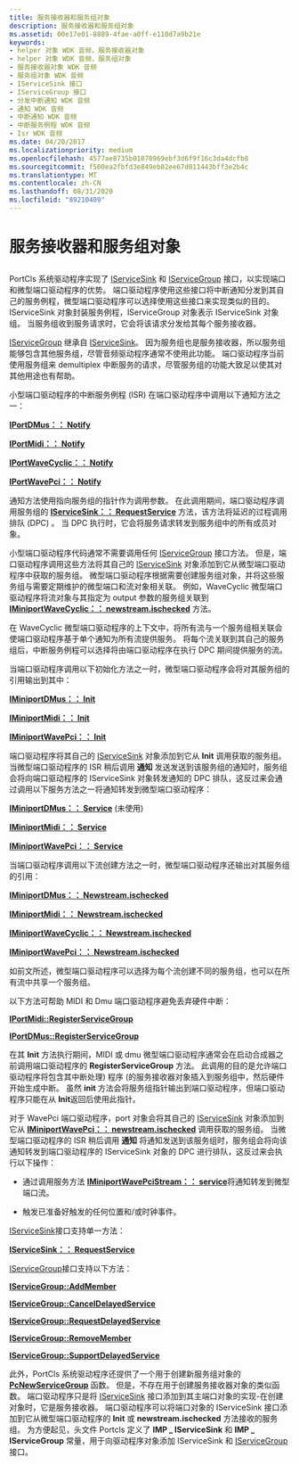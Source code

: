 ```yaml
---
title: 服务接收器和服务组对象
description: 服务接收器和服务组对象
ms.assetid: 00e17e01-8889-4fae-a0ff-e110d7a9b21e
keywords:
- helper 对象 WDK 音频，服务接收器对象
- helper 对象 WDK 音频，服务组对象
- 服务接收器对象 WDK 音频
- 服务组对象 WDK 音频
- IServiceSink 接口
- IServiceGroup 接口
- 分发中断通知 WDK 音频
- 通知 WDK 音频
- 中断通知 WDK 音频
- 中断服务例程 WDK 音频
- Isr WDK 音频
ms.date: 04/20/2017
ms.localizationpriority: medium
ms.openlocfilehash: 4577ae8735b01070969ebf3d6f9f16c3da4dcfb8
ms.sourcegitcommit: f500ea2fbfd3e849eb82ee67d011443bff3e2b4c
ms.translationtype: MT
ms.contentlocale: zh-CN
ms.lasthandoff: 08/31/2020
ms.locfileid: "89210409"
---
```

# <a name="service-sink-and-service-group-objects"></a>服务接收器和服务组对象


## <span id="service_sink_and_service_group_objects"></span><span id="SERVICE_SINK_AND_SERVICE_GROUP_OBJECTS"></span>


PortCls 系统驱动程序实现了 [IServiceSink](/windows-hardware/drivers/ddi/portcls/nn-portcls-iservicesink) 和 [IServiceGroup](/windows-hardware/drivers/ddi/portcls/nn-portcls-iservicegroup) 接口，以实现端口和微型端口驱动程序的优势。 端口驱动程序使用这些接口将中断通知分发到其自己的服务例程，微型端口驱动程序可以选择使用这些接口来实现类似的目的。 IServiceSink 对象封装服务例程，IServiceGroup 对象表示 IServiceSink 对象组。 当服务组收到服务请求时，它会将该请求分发给其每个服务接收器。

[IServiceGroup](/windows-hardware/drivers/ddi/portcls/nn-portcls-iservicegroup) 继承自 [IServiceSink](/windows-hardware/drivers/ddi/portcls/nn-portcls-iservicesink)。 因为服务组也是服务接收器，所以服务组能够包含其他服务组，尽管音频驱动程序通常不使用此功能。 端口驱动程序当前使用服务组来 demultiplex 中断服务的请求，尽管服务组的功能大致足以使其对其他用途也有帮助。

小型端口驱动程序的中断服务例程 (ISR) 在端口驱动程序中调用以下通知方法之一：

[**IPortDMus：： Notify**](/windows-hardware/drivers/ddi/dmusicks/nf-dmusicks-iportdmus-notify)

[**IPortMidi：： Notify**](/windows-hardware/drivers/ddi/portcls/nf-portcls-iportmidi-notify)

[**IPortWaveCyclic：： Notify**](/windows-hardware/drivers/ddi/portcls/nf-portcls-iportwavecyclic-notify)

[**IPortWavePci：： Notify**](/windows-hardware/drivers/ddi/portcls/nf-portcls-iportwavepci-notify)

通知方法使用指向服务组的指针作为调用参数。 在此调用期间，端口驱动程序调用服务组的 [**IServiceSink：： RequestService**](/windows-hardware/drivers/ddi/portcls/nf-portcls-iservicesink-requestservice) 方法，该方法将延迟的过程调用排队 (DPC) 。 当 DPC 执行时，它会将服务请求转发到服务组中的所有成员对象。

小型端口驱动程序代码通常不需要调用任何 [IServiceGroup](/windows-hardware/drivers/ddi/portcls/nn-portcls-iservicegroup) 接口方法。 但是，端口驱动程序调用这些方法将其自己的 [IServiceSink](/windows-hardware/drivers/ddi/portcls/nn-portcls-iservicesink) 对象添加到它从微型端口驱动程序中获取的服务组。 微型端口驱动程序根据需要创建服务组对象，并将这些服务组与需要定期维护的微型端口和流对象相关联。 例如，WaveCyclic 微型端口驱动程序将流对象与其指定为 output 参数的服务组关联到 [**IMiniportWaveCyclic：： newstream.ischecked**](/windows-hardware/drivers/ddi/portcls/nf-portcls-iminiportwavecyclic-newstream) 方法。

在 WaveCyclic 微型端口驱动程序的上下文中，将所有流与一个服务组相关联会使端口驱动程序基于单个通知为所有流提供服务。 将每个流关联到其自己的服务组后，中断服务例程可以选择将由端口驱动程序在执行 DPC 期间提供服务的流。

当端口驱动程序调用以下初始化方法之一时，微型端口驱动程序会将对其服务组的引用输出到其中：

[**IMiniportDMus：： Init**](/windows-hardware/drivers/ddi/dmusicks/nf-dmusicks-iminiportdmus-init)

[**IMiniportMidi：： Init**](/windows-hardware/drivers/ddi/portcls/nf-portcls-iminiportmidi-init)

[**IMiniportWavePci：： Init**](/windows-hardware/drivers/ddi/portcls/nf-portcls-iminiportwavepci-init)

端口驱动程序将其自己的 [IServiceSink](/windows-hardware/drivers/ddi/portcls/nn-portcls-iservicesink) 对象添加到它从 **Init** 调用获取的服务组。 当微型端口驱动程序的 ISR 稍后调用 **通知** 发送发送到该服务组的通知时，服务组会将向端口驱动程序的 IServiceSink 对象转发通知的 DPC 排队，这反过来会通过调用以下服务方法之一将通知转发到微型端口驱动程序：

[**IMiniportDMus：： Service**](/windows-hardware/drivers/ddi/dmusicks/nf-dmusicks-iminiportdmus-service) (未使用) 

[**IMiniportMidi：： Service**](/windows-hardware/drivers/ddi/portcls/nf-portcls-iminiportmidi-service)

[**IMiniportWavePci：： Service**](/windows-hardware/drivers/ddi/portcls/nf-portcls-iminiportwavepci-service)

当端口驱动程序调用以下流创建方法之一时，微型端口驱动程序还输出对其服务组的引用：

[**IMiniportDMus：： Newstream.ischecked**](/windows-hardware/drivers/ddi/dmusicks/nf-dmusicks-iminiportdmus-newstream)

[**IMiniportMidi：： Newstream.ischecked**](/windows-hardware/drivers/ddi/portcls/nf-portcls-iminiportmidi-newstream)

[**IMiniportWaveCyclic：： Newstream.ischecked**](/windows-hardware/drivers/ddi/portcls/nf-portcls-iminiportwavecyclic-newstream)

[**IMiniportWavePci：： Newstream.ischecked**](/windows-hardware/drivers/ddi/portcls/nf-portcls-iminiportwavepci-newstream)

如前文所述，微型端口驱动程序可以选择为每个流创建不同的服务组，也可以在所有流中共享一个服务组。

以下方法可帮助 MIDI 和 Dmu 端口驱动程序避免丢弃硬件中断：

[**IPortMidi::RegisterServiceGroup**](/windows-hardware/drivers/ddi/portcls/nf-portcls-iportmidi-registerservicegroup)

[**IPortDMus::RegisterServiceGroup**](/windows-hardware/drivers/ddi/dmusicks/nf-dmusicks-iportdmus-registerservicegroup)

在其 **Init** 方法执行期间，MIDI 或 dmu 微型端口驱动程序通常会在启动合成器之前调用端口驱动程序的 **RegisterServiceGroup** 方法。 此调用的目的是允许端口驱动程序将包含其中断处理) 程序 (的服务接收器对象插入到服务组中，然后硬件开始生成中断。 虽然 **init** 方法会将服务组指针输出到端口驱动程序，但端口驱动程序只能在从 **Init**返回后使用此指针。

对于 WavePci 端口驱动程序，port 对象会将其自己的 [IServiceSink](/windows-hardware/drivers/ddi/portcls/nn-portcls-iservicesink) 对象添加到它从 [**IMiniportWavePci：： newstream.ischecked**](/windows-hardware/drivers/ddi/portcls/nf-portcls-iminiportwavepci-newstream) 调用获取的服务组。 当微型端口驱动程序的 ISR 稍后调用 **通知** 将通知发送到该服务组时，服务组会将向该通知转发到端口驱动程序的 IServiceSink 对象的 DPC 进行排队，这反过来会执行以下操作：

-   通过调用服务方法 [**IMiniportWavePciStream：： service**](/windows-hardware/drivers/ddi/portcls/nf-portcls-iminiportwavepcistream-service)将通知转发到微型端口流。

-   触发已准备好触发的任何位置和/或时钟事件。

[IServiceSink](/windows-hardware/drivers/ddi/portcls/nn-portcls-iservicesink)接口支持单一方法：

[**IServiceSink：： RequestService**](/windows-hardware/drivers/ddi/portcls/nf-portcls-iservicesink-requestservice)

[IServiceGroup](/windows-hardware/drivers/ddi/portcls/nn-portcls-iservicegroup)接口支持以下方法：

[**IServiceGroup::AddMember**](/windows-hardware/drivers/ddi/portcls/nf-portcls-iservicegroup-addmember)

[**IServiceGroup::CancelDelayedService**](/windows-hardware/drivers/ddi/portcls/nf-portcls-iservicegroup-canceldelayedservice)

[**IServiceGroup::RequestDelayedService**](/windows-hardware/drivers/ddi/portcls/nf-portcls-iservicegroup-requestdelayedservice)

[**IServiceGroup::RemoveMember**](/windows-hardware/drivers/ddi/portcls/nf-portcls-iservicegroup-removemember)

[**IServiceGroup::SupportDelayedService**](/windows-hardware/drivers/ddi/portcls/nf-portcls-iservicegroup-supportdelayedservice)

此外，PortCls 系统驱动程序还提供了一个用于创建新服务组对象的 [**PcNewServiceGroup**](/windows-hardware/drivers/ddi/portcls/nf-portcls-pcnewservicegroup) 函数。 但是，不存在用于创建服务接收器对象的类似函数。 端口驱动程序只是将 [IServiceSink](/windows-hardware/drivers/ddi/portcls/nn-portcls-iservicesink) 接口添加到其主端口对象的实现-在创建对象时，它是服务接收器。 端口驱动程序可以将端口对象的 IServiceSink 接口添加到它从微型端口驱动程序的 **Init** 或 **newstream.ischecked** 方法接收的服务组。 为方便起见，头文件 Portcls 定义了 **IMP \_ IServiceSink** 和 **IMP \_ IServiceGroup** 常量，用于向驱动程序对象添加 IServiceSink 和 [IServiceGroup](/windows-hardware/drivers/ddi/portcls/nn-portcls-iservicegroup) 接口。

 

